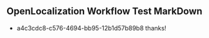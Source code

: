## OpenLocalization Workflow Test MarkDown
* a4c3cdc8-c576-4694-bb95-12b1d57b89b8 thanks!

<!--HONumber=Jul16_HO3-->


